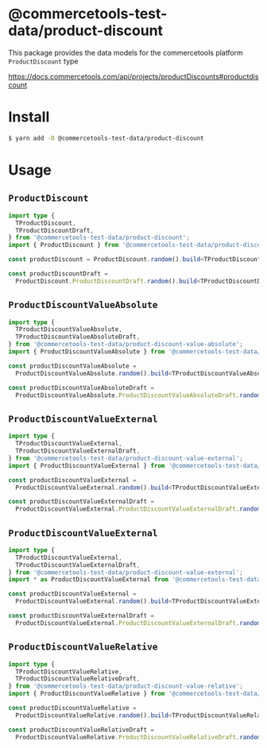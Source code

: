 # @commercetools-test-data/product-discount

This package provides the data models for the commercetools platform `ProductDiscount` type

https://docs.commercetools.com/api/projects/productDiscounts#productdiscount

# Install

```bash
$ yarn add -D @commercetools-test-data/product-discount
```

# Usage

## `ProductDiscount`

```ts
import type {
  TProductDiscount,
  TProductDiscountDraft,
} from '@commercetools-test-data/product-discount';
import { ProductDiscount } from '@commercetools-test-data/product-discount';

const productDiscount = ProductDiscount.random().build<TProductDiscount>();

const productDiscountDraft =
  ProductDiscount.ProductDiscountDraft.random().build<TProductDiscountDraft>();
```

## `ProductDiscountValueAbsolute`

```ts
import type {
  TProductDiscountValueAbsolute,
  TProductDiscountValueAbsoluteDraft,
} from '@commercetools-test-data/product-discount-value-absolute';
import { ProductDiscountValueAbsolute } from '@commercetools-test-data/product-discount-value-absolute';

const productDiscountValueAbsolute =
  ProductDiscountValueAbsolute.random().build<TProductDiscountValueAbsolute>();

const productDiscountValueAbsoluteDraft =
  ProductDiscountValueAbsolute.ProductDiscountValueAbsoluteDraft.random().build<TProductDiscountValueAbsoluteDraft>();
```

## `ProductDiscountValueExternal`

```ts
import type {
  TProductDiscountValueExternal,
  TProductDiscountValueExternalDraft,
} from '@commercetools-test-data/product-discount-value-external';
import { ProductDiscountValueExternal } from '@commercetools-test-data/product-discount-value-external';

const productDiscountValueExternal =
  ProductDiscountValueExternal.random().build<TProductDiscountValueExternal>();

const productDiscountValueExternalDraft =
  ProductDiscountValueExternal.ProductDiscountValueExternalDraft.random().build<TProductDiscountValueExternalDraft>();
```

## `ProductDiscountValueExternal`

```ts
import type {
  TProductDiscountValueExternal,
  TProductDiscountValueExternalDraft,
} from '@commercetools-test-data/product-discount-value-external';
import * as ProductDiscountValueExternal from '@commercetools-test-data/product-discount-value-external';

const productDiscountValueExternal =
  ProductDiscountValueExternal.random().build<TProductDiscountValueExternal>();

const productDiscountValueExternalDraft =
  ProductDiscountValueExternal.ProductDiscountValueExternalDraft.random().build<TProductDiscountValueExternalDraft>();
```

## `ProductDiscountValueRelative`

```ts
import type {
  TProductDiscountValueRelative,
  TProductDiscountValueRelativeDraft,
} from '@commercetools-test-data/product-discount-value-relative';
import { ProductDiscountValueRelative } from '@commercetools-test-data/product-discount-value-relative';

const productDiscountValueRelative =
  ProductDiscountValueRelative.random().build<TProductDiscountValueRelative>();

const productDiscountValueRelativeDraft =
  ProductDiscountValueRelative.ProductDiscountValueRelativeDraft.random().build<TProductDiscountValueRelativeDraft>();
```
